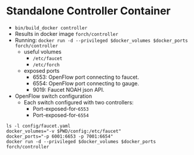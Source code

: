 # Standalone Controller Container

* `bin/build_docker controller`
* Results in docker image `forch/controller`
* Running: `docker run -d --privileged $docker_volumes $docker_ports forch/controller`
  * useful volumes
    * `/etc/faucet`
    * `/etc/forch`
  * exposed ports
    * 6553: OpenFlow port connecting to faucet.
    * 6554: OpenFlow port connecting to gauge.
    * 9019: Faucet NOAH json API.
* OpenFlow switch configuration
  * Each switch configured with two controllers:
    * Port-exposed-for-`6553`
    * Port-exposed-for-`6554`

```
ls -l config/faucet.yaml
docker_volumes="-v $PWD/config:/etc/faucet"
docker_ports="-p 6001:6653 -p 7001:6654"
docker run -d --privileged $docker_volumes $docker_ports forch/controller
```
